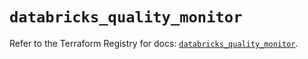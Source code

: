 # `databricks_quality_monitor`

Refer to the Terraform Registry for docs: [`databricks_quality_monitor`](https://registry.terraform.io/providers/databricks/databricks/1.81.1/docs/resources/quality_monitor).
